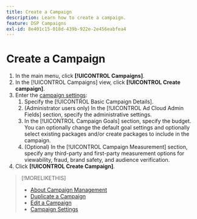 ```yaml
---
title: Create a Campaign
description: Learn how to create a campaign.
feature: DSP Campaigns
exl-id: 8e401c15-018d-439b-922e-2e456eabfea4
---
```

# Create a Campaign

1. In the main menu, click **[!UICONTROL Campaigns]**.
1. In the [!UICONTROL Campaigns] view, click **[!UICONTROL Create campaign]**.
1. Enter the [campaign settings](campaign-settings.md):
    1. Specify the [!UICONTROL Basic Campaign Details].
    1. (Administrator users only) In the [!UICONTROL Ad Cloud Admin Fields] section, specify the administrative settings.
    1. In the [!UICONTROL Campaign Goals] section, specify the budget. You can optionally change the default goal settings and optionally select existing packages and/or create packages to include in the campaign.
    1. (Optional) In the [!UICONTROL Campaign Measurement] section, specify any third-party and first-party measurement options for viewability, fraud, brand safety, and audience verification.
1. Click **[!UICONTROL Create Campaign]**.

>[!MORELIKETHIS]
>
>* [About Campaign Management](campaign-about.md)
>* [Duplicate a Campaign](campaign-duplicate.md)
>* [Edit a Campaign](campaign-edit.md)
>* [Campaign Settings](campaign-settings.md)
